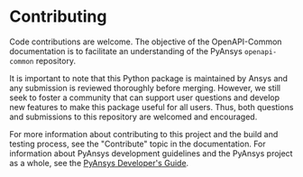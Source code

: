 # Contributing

Code contributions are welcome. The objective of the OpenAPI-Common
documentation is to facilitate an understanding
of the PyAnsys ``openapi-common`` repository.

It is important to note that this Python package is maintained
by Ansys and any submission is reviewed thoroughly before merging.
However, we still seek to foster a community that can support
user questions and develop new features to make this package
useful for all users.  Thus, both questions and submissions
to this repository are welcomed and encouraged.

For more information about contributing to this project and the build
and testing process, see the "Contribute" topic in the documentation.
For information about PyAnsys development guidelines and the PyAnsys project
as a whole, see the [PyAnsys Developer's Guide](https://github.com/pyansys/about).

